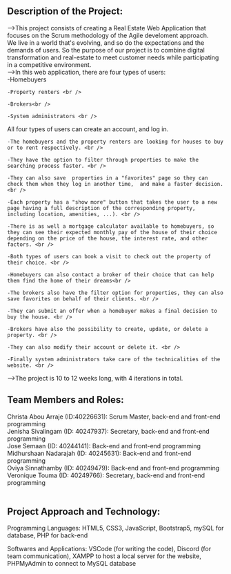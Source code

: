 ## Description of the Project: 
-->This project consists of creating a Real Estate Web Application that focuses on the Scrum methodology of the Agile develoment approach. <br /> 
  We live in a world that's evolving, and so do the expectations and the demands of users. So the purpose of our project is to combine digital transformation and real-estate to meet customer needs while   participating in a competitive environment. <br />
-->In this web application, there are four types of users: <br />
    -Homebuyers<br />
    
    -Property renters <br />
    
    -Brokers<br />
    
    -System administrators <br />
    
  All four types of users can create an account, and log in. <br />
  
    -The homebuyers and the property renters are looking for houses to buy or to rent respectively. <br />
    
    -They have the option to filter through properties to make the searching process faster. <br />
    
    -They can also save  properties in a "favorites" page so they can check them when they log in another time,  and make a faster decision.<br /> 
    
    -Each property has a "show more" button that takes the user to a new page having a full description of the corresponding property, including location, amenities, ...). <br />
    
    -There is as well a mortgage calculator available to homebuyers, so they can see their expected monthly pay of the house of their choice depending on the price of the house, the interest rate, and other factors. <br />
    
    -Both types of users can book a visit to check out the property of their choice. <br />
    
    -Homebuyers can also contact a broker of their choice that can help them find the home of their dreams<br />

    -The brokers also have the filter option for properties, they can also save favorites on behalf of their clients. <br /> 
    
    -They can submit an offer when a homebuyer makes a final decision to buy the house. <br />
    
    -Brokers have also the possibility to create, update, or delete a property. <br />
    
    -They can also modify their account or delete it. <br />
    
    -Finally system administrators take care of the technicalities of the website. <br />
    

-->The project is 10 to 12 weeks long, with 4 iterations in total. <br />

## Team Members and Roles:<br />
Christa Abou Arraje (ID:40226631): Scrum Master, back-end and front-end programming<br />
Jenisha Sivalingam (ID: 40247937): Secretary, back-end and front-end programming<br />
Jose Semaan (ID: 40244141): Back-end and front-end programming<br />
Midhurshaan Nadarajah (ID: 40245631): Back-end and front-end programming<br />
Oviya Sinnathamby (ID: 40249479): Back-end and front-end programming<br />
Veronique Touma (ID: 40249766): Secretary, back-end and front-end programming<br /><br />

## Project Approach and Technology: <br />
Programming Languages: HTML5, CSS3, JavaScript, Bootstrap5, mySQL for database, PHP for back-end<br />

Softwares and Applications: VSCode (for writing the code), Discord (for team communication), XAMPP to host a local server for the website, PHPMyAdmin to connect to MySQL database<br />



